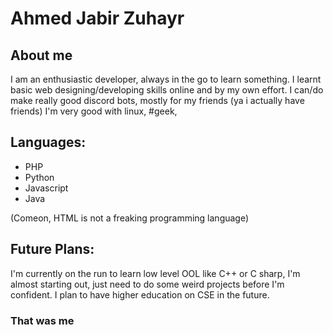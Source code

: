 # Ahmed Jabir Zuhayr

## About me

I am an enthusiastic developer, always in the go to learn something. I learnt basic web designing/developing skills online and by my own effort. I can/do make really good discord bots, mostly for my friends (ya i actually have friends) I'm very good with linux, #geek,

## Languages:

- PHP
- Python
- Javascript 
- Java

(Comeon, HTML is not a freaking programming language)

## Future Plans:

I'm currently on the run to learn low level OOL like C++ or C sharp, I'm almost starting out, just need to do some weird projects before I'm confident. I plan to have higher education on CSE in the future.

### That was me